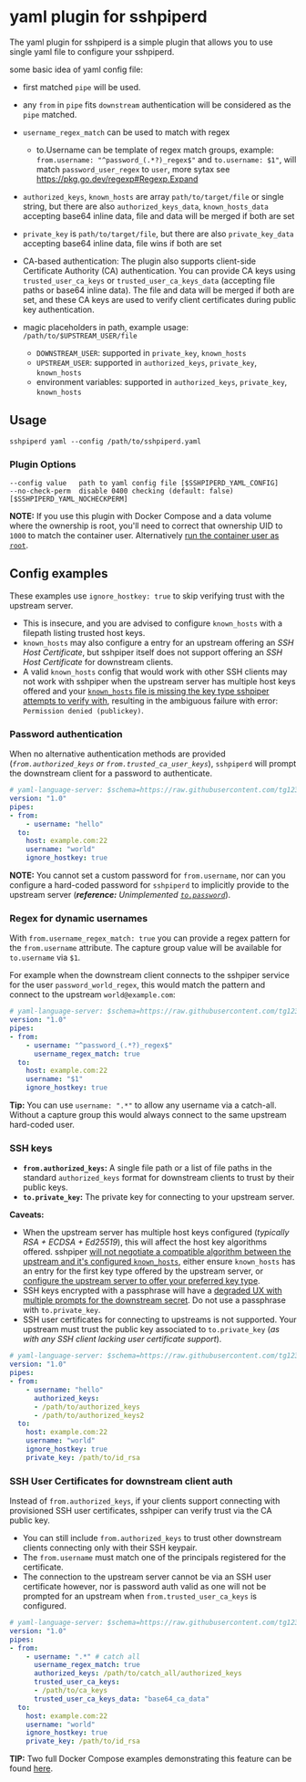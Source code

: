 # yaml plugin for sshpiperd

The yaml plugin for sshpiperd is a simple plugin that allows you to use single yaml file to configure your sshpiperd.

some basic idea of yaml config file:

 * first matched `pipe` will be used.
 * any `from` in `pipe` fits `downstream` authentication will be considered as the `pipe` matched.
 * `username_regex_match` can be used to match with regex

   * to.Username can be template of regex match groups, example: `from.username: "^password_(.*?)_regex$"` and `to.username: $1"`, will match `password_user_regex` to `user`, more sytax see <https://pkg.go.dev/regexp#Regexp.Expand>

 * `authorized_keys`, `known_hosts` are array `path/to/target/file` or single string, but there are also `authorized_keys_data`, `known_hosts_data` accepting base64 inline data, file and data will be merged if both are set
 * `private_key` is `path/to/target/file`, but there are also `private_key_data` accepting base64 inline data, file wins if both are set
 * CA-based authentication: The plugin also supports client-side Certificate Authority (CA) authentication. You can provide CA keys using `trusted_user_ca_keys` or `trusted_user_ca_keys_data` (accepting file paths or base64 inline data). The file and data will be merged if both are set, and these CA keys are used to verify client certificates during public key authentication.
 * magic placeholders in path, example usage: `/path/to/$UPSTREAM_USER/file`
    * `DOWNSTREAM_USER`: supported in `private_key`, `known_hosts`
    * `UPSTREAM_USER`: supported in `authorized_keys`, `private_key`, `known_hosts`
    * environment variables: supported in `authorized_keys`, `private_key`, `known_hosts`

## Usage

```
sshpiperd yaml --config /path/to/sshpiperd.yaml
```

### Plugin Options

```
--config value   path to yaml config file [$SSHPIPERD_YAML_CONFIG]
--no-check-perm  disable 0400 checking (default: false) [$SSHPIPERD_YAML_NOCHECKPERM]
```

**NOTE:** If you use this plugin with Docker Compose and a data volume where the ownership is root, you'll need to correct that ownership UID to `1000` to match the container user. Alternatively [run the container user as `root`](https://github.com/tg123/sshpiper/issues/562).

## Config examples

These examples use `ignore_hostkey: true` to skip verifying trust with the upstream server.
- This is insecure, and you are advised to configure `known_hosts` with a filepath listing trusted host keys.
- `known_hosts` may also configure a entry for an upstream offering an _SSH Host Certificate_, but sshpiper itself does not support offering an _SSH Host Certificate_ for downstream clients.
- A valid `known_hosts` config that would work with other SSH clients may not work with sshpiper when the upstream server has multiple host keys offered and your [`known_hosts` file is missing the key type sshpiper attempts to verify with](https://github.com/tg123/sshpiper/issues/554), resulting in the ambiguous failure with error: `Permission denied (publickey)`.

### Password authentication

When no alternative authentication methods are provided (_`from.authorized_keys` or `from.trusted_ca_user_keys`_), `sshpiperd` will prompt the downstream client for a password to authenticate.

```yaml
# yaml-language-server: $schema=https://raw.githubusercontent.com/tg123/sshpiper/master/plugin/yaml/schema.json
version: "1.0"
pipes:
- from:
    - username: "hello"
  to:
    host: example.com:22
    username: "world"
    ignore_hostkey: true
```

**NOTE:** You cannot set a custom password for `from.username`, nor can you configure a hard-coded password for `sshpiperd` to implicitly provide to the upstream server (_**reference:** Unimplemented [`to.password`](https://github.com/tg123/sshpiper/issues/555)_).

### Regex for dynamic usernames

With `from.username_regex_match: true` you can provide a regex pattern for the `from.username` attribute. The capture group value will be available for `to.username` via `$1`.

For example when the downstream client connects to the sshpiper service for the user `password_world_regex`, this would match the pattern and connect to the upstream `world@example.com`:

```yaml
# yaml-language-server: $schema=https://raw.githubusercontent.com/tg123/sshpiper/master/plugin/yaml/schema.json
version: "1.0"
pipes:
- from:
    - username: "^password_(.*?)_regex$"
      username_regex_match: true
  to:
    host: example.com:22
    username: "$1"
    ignore_hostkey: true
```

**Tip:** You can use `username: ".*"` to allow any username via a catch-all. Without a capture group this would always connect to the same upstream hard-coded user.

### SSH keys

- **`from.authorized_keys`:** A single file path or a list of file paths in the standard `authorized_keys` format for downstream clients to trust by their public keys.
- **`to.private_key`:** The private key for connecting to your upstream server.

**Caveats:**
- When the upstream server has multiple host keys configured (_typically RSA + ECDSA + Ed25519_), this will affect the host key algorithms offered. sshpiper [will not negotiate a compatible algorithm between the upstream and it's configured `known_hosts`](https://github.com/tg123/sshpiper/issues/554#issuecomment-2765360963), either ensure `known_hosts` has an entry for the first key type offered by the upstream server, or [configure the upstream server to offer your preferred key type](https://github.com/tg123/sshpiper/issues/554#issuecomment-2765446110).
- SSH keys encrypted with a passphrase will have a [degraded UX with multiple prompts for the downstream secret](https://github.com/tg123/sshpiper/issues/559#issuecomment-2798373009). Do not use a passphrase with `to.private_key`.
- SSH user certificates for connecting to upstreams is not supported. Your upstream must trust the public key associated to `to.private_key` (_as with any SSH client lacking user certificate support_).

```yaml
# yaml-language-server: $schema=https://raw.githubusercontent.com/tg123/sshpiper/master/plugin/yaml/schema.json
version: "1.0"
pipes:
- from:
    - username: "hello"
      authorized_keys:
      - /path/to/authorized_keys
      - /path/to/authorized_keys2
  to:
    host: example.com:22
    username: "world"
    ignore_hostkey: true
    private_key: /path/to/id_rsa
```

### SSH User Certificates for downstream client auth

Instead of `from.authorized_keys`, if your clients support connecting with provisioned SSH user certificates, sshpiper can verify trust via the CA public key.

- You can still include `from.authorized_keys` to trust other downstream clients connecting only with their SSH keypair.
- The `from.username` must match one of the principals registered for the certificate.
- The connection to the upstream server cannot be via an SSH user certificate however, nor is password auth valid as one will not be prompted for an upstream when `from.trusted_user_ca_keys` is configured.

```yaml
# yaml-language-server: $schema=https://raw.githubusercontent.com/tg123/sshpiper/master/plugin/yaml/schema.json
version: "1.0"
pipes:
- from:
    - username: ".*" # catch all    
      username_regex_match: true
      authorized_keys: /path/to/catch_all/authorized_keys
      trusted_user_ca_keys:
      - /path/to/ca_keys
      trusted_user_ca_keys_data: "base64_ca_data"
  to:
    host: example.com:22
    username: "world"
    ignore_hostkey: true
    private_key: /path/to/id_rsa
```

**TIP:** Two full Docker Compose examples demonstrating this feature can be found [here](https://github.com/tg123/sshpiper/issues/559#issuecomment-2798373009).
         
